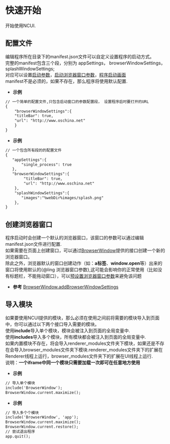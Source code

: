# 快速开始

  开始使用NCUI.
  
## 配置文件 &nbsp;
  编辑程序所在目录下的manifest.json文件可以自定义设置程序的启动方式。<br>完整的manifest包含三个段，分别为 appSettings， browserWindowSettings， splashWindowSettings;<br>对应可以设置<a href="#settings/settingsAppSettings">启动参数</a>，<a href="#settings/settingsBrowserWindowSettings">启动浏览器窗口参数</a>，<a href="#settings/settingsSplashWindowSettings">程序启动画面</a><br>manifest不是必须的，如果不存在，那么程序将使用默认配置.
  
* **示例**

```html
// 一个简单的配置文件,只包含启动窗口的参数配置段， 设置程序启时要打开的URL
{
    "browserWindowSettings":{
    "titleBar": true,
    "url": "http://www.oschina.net"
    }
}

```
* **示例**

```html
// 一个包含所有段的的配置文件
{
   "appSettings":{
       "single_process": true
   },
   "browserWindowSettings":{
        "titleBar": true,
        "url": "http://www.oschina.net"
    },
    "splashWindowSettings":{
       "images":"%webDir%images/splash.png"
    },
}

```


<div class="adoc" id="div_配置文件"></div>


## 创建浏览器窗口 &nbsp;
  程序启动时会创建一个默认的浏览器窗口，该窗口的参数可以通过编辑manifest.json文件进行配置.<br>如果需要在页面上创建窗口，可以通过<a href="#api/apiBrowserWindow">BrowserWindow</a>提供的接口创建一个新的浏览器窗口。<br>除此之外，浏览器默认的窗口创建动作（如：**a标签**、**window.open**等）出来的窗口将使用默认的{@ling 浏览器窗口参数},这可能会影响你的正常使用（比如没有标题栏，不能拖动窗口），可以<a href="#api/apiBrowserWindow/67">预设置浏览器窗口参数</a>来避免该问题
  
* **参考** 
<a href="#api/apiBrowserWindow/67">BrowserWindow.addBrowserWindowSettings</a>



<div class="adoc" id="div_创建浏览器窗口"></div>


## 导入模块 &nbsp;
  如果要使用NCUI提供的模块，那么必须在使用之间前将需要的模块导入到页面中，你可以通过以下两个接口导入需要的模块。<br>使用**include**导入单个模块，模块会被注入到页面的全局变量中.<br>使用**includes**导入多个模块，所有模块都会被注入到页面的全局变量中.<br>如果内置模块不存在，将会导入renderer_modules文件夹下模块，如果还是不存在会导入browser_modules文件夹下模块.renderer_modules文件夹下的扩展在Renderer线程上运行，browser_modules文件夹下的扩展在UI线程上运行.<br>说明：**一个iframe中同一个模块只需要加载一次即可在任意地方使用**
  
* **示例**

```html
// 导入单个模块
include('BrowserWindow');
BrowserWindow.current.maximize();

```
* **示例**

```html
// 导入多个个模块
include('BrowserWindow', 'app');
BrowserWindow.current.maximize();
BrowserWindow.current.restore();
// 尝试退出程序
app.quit();

```


<div class="adoc" id="div_导入模块"></div>


